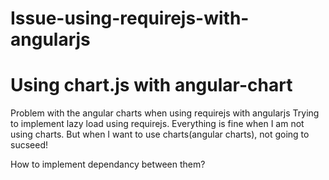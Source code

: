 # Issue-using-requirejs-with-angularjs
# Using chart.js with angular-chart
Problem with the angular charts when using requirejs with angularjs
Trying to implement lazy load using requirejs. Everything is fine when I am not using charts. But when I want to use charts(angular charts), not going to sucseed! 

How to implement dependancy between them?





